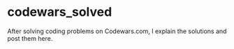 # codewars_solved
After solving coding problems on Codewars.com, I explain the solutions and post them here.

